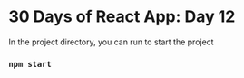 # 30 Days of React App: Day 12

In the project directory, you can run to start the project

### `npm start`

